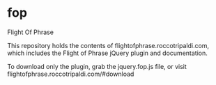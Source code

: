 fop
===

Flight Of Phrase

This repository holds the contents of flightofphrase.roccotripaldi.com, which includes the Flight of Phrase jQuery plugin and documentation.

To download only the plugin, grab the jquery.fop.js file, or visit flightofphrase.roccotripaldi.com/#download